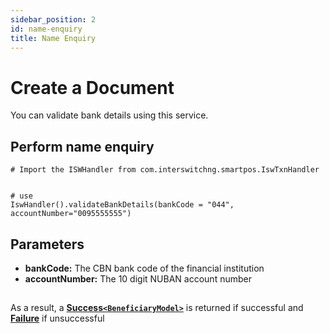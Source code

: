 ```yaml
---
sidebar_position: 2
id: name-enquiry
title: Name Enquiry
---
```




# Create a Document

You can validate bank details using this service.


## Perform name enquiry

```
# Import the ISWHandler from com.interswitchng.smartpos.IswTxnHandler


# use
IswHandler().validateBankDetails(bankCode = "044", accountNumber="0095555555")

```

## Parameters

- **bankCode:** The CBN bank code of the financial institution
- **accountNumber:** The 10 digit NUBAN account number

##

As a result, a **[Success`<BeneficiaryModel>`](/docs/model-classes-definations/greeting)** is returned if successful and **[Failure](/docs/model-classes-definations/greeting)** if unsuccessful
